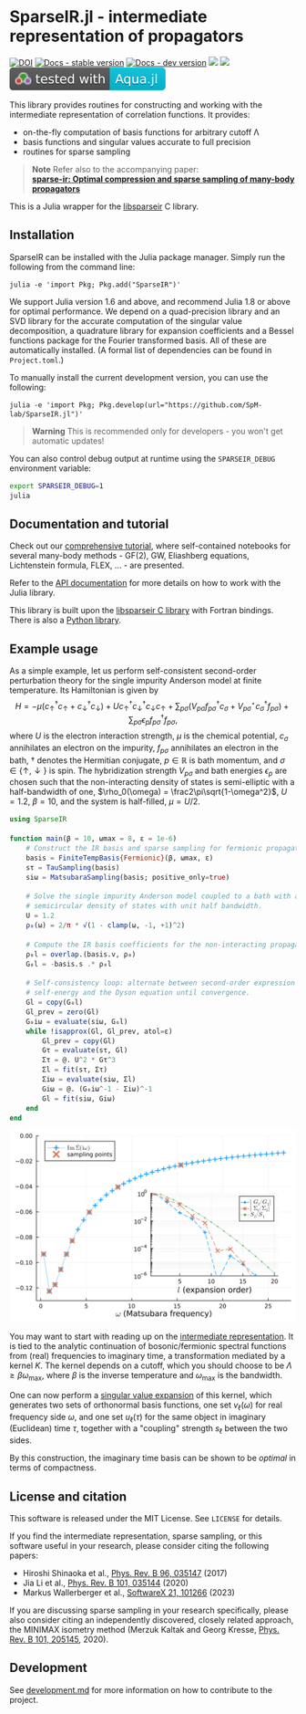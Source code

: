 SparseIR.jl - intermediate representation of propagators
==============================================================
[![DOI][doi-img]][doi-url]
[![Docs - stable version][docs-stable-img]][docs-stable-url]
[![Docs - dev version][docs-dev-img]][docs-dev-url] 
[![][GHA-img]][GHA-url]
[![][codecov-img]][codecov-url]
[![Aqua QA][aqua-img]][aqua-url]

This library provides routines for constructing and working with the
intermediate representation of correlation functions. It provides:

 - on-the-fly computation of basis functions for arbitrary cutoff Λ
 - basis functions and singular values accurate to full precision
 - routines for sparse sampling

> **Note**
> Refer also to the accompanying paper:<br>
> **[sparse-ir: Optimal compression and sparse sampling of many-body propagators](https://doi.org/10.1016/j.softx.2022.101266)**

This is a Julia wrapper for the [libsparseir](https://github.com/SpM-lab/libsparseir) C library.

Installation
------------
SparseIR can be installed with the Julia package manager. Simply run the following from the command line:
```
julia -e 'import Pkg; Pkg.add("SparseIR")'
```
We support Julia version 1.6 and above, and recommend Julia 1.8 or above for optimal performance. We 
depend on a quad-precision library and an SVD library for the accurate computation of the singular
value decomposition, a quadrature library for expansion coefficients and a Bessel functions
package for the Fourier transformed basis. All of these are automatically installed.
(A formal list of dependencies can be found in `Project.toml`.)

To manually install the current development version, you can use the following:
```
julia -e 'import Pkg; Pkg.develop(url="https://github.com/SpM-lab/SparseIR.jl")'
```
> **Warning**
> This is recommended only for developers - you won't get automatic updates!

You can also control debug output at runtime using the `SPARSEIR_DEBUG` environment variable:

```bash
export SPARSEIR_DEBUG=1
julia
```

Documentation and tutorial
--------------------------
Check out our [comprehensive tutorial], where self-contained
notebooks for several many-body methods - GF(2), GW, Eliashberg equations,
Lichtenstein formula, FLEX, ... - are presented.

Refer to the [API documentation] for more details on how to work
with the Julia library.

This library is built upon the [libsparseir C library](https://github.com/SpM-lab/libsparseir) with Fortran bindings.
There is also a [Python library].

[comprehensive tutorial]: https://spm-lab.github.io/sparse-ir-tutorial
[API documentation]: https://spm-lab.github.io/SparseIR.jl/stable/
[Python library]: https://github.com/SpM-lab/sparse-ir
[Fortran library]: https://github.com/SpM-lab/sparse-ir-fortran

Example usage
-------------
As a simple example, let us perform self-consistent second-order perturbation theory
for the single impurity Anderson model at finite temperature.
Its Hamiltonian is given by
$$H = -\mu(c^\dagger_\uparrow c_\uparrow + c^\dagger_\downarrow c_\downarrow) + U c^\dagger_\uparrow c^\dagger_\downarrow c_\downarrow c_\uparrow + \sum_{p\sigma} \big(V_{p\sigma} f^\dagger_{p\sigma} c_\sigma + V^\star_{p\sigma} c^\dagger_\sigma f_{p\sigma}\big) + \sum_{p\sigma} \epsilon_p f^\dagger_{p\sigma} f_{p\sigma},$$
where $U$ is the electron interaction strength, $\mu$ is the chemical potential, $c_\sigma$ annihilates an electron on the impurity,
$f_{p\sigma}$ annihilates an electron in the bath, $\dagger$ denotes the Hermitian conjugate, $p\in\mathbb R$ is bath momentum, and $\sigma\in\{\uparrow, \downarrow\}$ is spin. The hybridization strength $V_{p\sigma}$ and
bath energies $\epsilon_p$ are chosen such that the non-interacting density of states is semi-elliptic
with a half-bandwidth of one, $\rho_0(\omega) = \frac2\pi\sqrt{1-\omega^2}$, $U=1.2$, $\beta=10$, and the system is half-filled, $\mu = U/2$.
```julia
using SparseIR

function main(β = 10, ωmax = 8, ε = 1e-6)
    # Construct the IR basis and sparse sampling for fermionic propagators
    basis = FiniteTempBasis{Fermionic}(β, ωmax, ε)
    sτ = TauSampling(basis)
    siω = MatsubaraSampling(basis; positive_only=true)
    
    # Solve the single impurity Anderson model coupled to a bath with a
    # semicircular density of states with unit half bandwidth.
    U = 1.2
    ρ₀(ω) = 2/π * √(1 - clamp(ω, -1, +1)^2)
    
    # Compute the IR basis coefficients for the non-interacting propagator
    ρ₀l = overlap.(basis.v, ρ₀)
    G₀l = -basis.s .* ρ₀l
    
    # Self-consistency loop: alternate between second-order expression for the
    # self-energy and the Dyson equation until convergence.
    Gl = copy(G₀l)
    Gl_prev = zero(Gl)
    G₀iω = evaluate(siω, G₀l)
    while !isapprox(Gl, Gl_prev, atol=ε)
        Gl_prev = copy(Gl)
        Gτ = evaluate(sτ, Gl)
        Στ = @. U^2 * Gτ^3
        Σl = fit(sτ, Στ)
        Σiω = evaluate(siω, Σl)
        Giω = @. (G₀iω^-1 - Σiω)^-1
        Gl = fit(siω, Giω)
    end
end
```
<picture>
  <source media="(prefers-color-scheme: dark)" srcset="https://raw.githubusercontent.com/SpM-lab/SparseIR.jl/main/assets/dark.png">
  <img alt="Plot of the so-computed self-energy" src="https://raw.githubusercontent.com/SpM-lab/SparseIR.jl/main/assets/light.png">
</picture>

You may want to start with reading up on the [intermediate representation].
It is tied to the analytic continuation of bosonic/fermionic spectral
functions from (real) frequencies to imaginary time, a transformation mediated
by a kernel $K$. The kernel depends on a cutoff, which you should choose to
be $\Lambda \geq \beta \omega_{\mathrm{max}}$, where $\beta$ is the inverse
temperature and $\omega_{\mathrm{max}}$ is the bandwidth.

One can now perform a [singular value expansion] of this kernel, which
generates two sets of orthonormal basis functions, one set $v_\ell(\omega)$ for
real frequency side $\omega$, and one set $u_\ell(\tau)$ for the same object in
imaginary (Euclidean) time $\tau$, together with a "coupling" strength
$s_\ell$ between the two sides.

By this construction, the imaginary time basis can be shown to be *optimal* in
terms of compactness.

[intermediate representation]: https://arxiv.org/abs/2106.12685
[singular value expansion]: https://w.wiki/3poQ

License and citation
--------------------
This software is released under the MIT License. See `LICENSE` for details.

If you find the intermediate representation, sparse sampling, or this software
useful in your research, please consider citing the following papers:

 - Hiroshi Shinaoka et al., [Phys. Rev. B 96, 035147]  (2017)
 - Jia Li et al., [Phys. Rev. B 101, 035144] (2020)
 - Markus Wallerberger et al., [SoftwareX 21, 101266] (2023)

If you are discussing sparse sampling in your research specifically, please
also consider citing an independently discovered, closely related approach, the
MINIMAX isometry method (Merzuk Kaltak and Georg Kresse,
[Phys. Rev. B 101, 205145], 2020).

[Phys. Rev. B 96, 035147]: https://doi.org/10.1103/PhysRevB.96.035147
[Phys. Rev. B 101, 035144]: https://doi.org/10.1103/PhysRevB.101.035144
[SoftwareX 21, 101266]: https://doi.org/10.1016/j.softx.2022.101266
[Phys. Rev. B 101, 205145]: https://doi.org/10.1103/PhysRevB.101.205145

[doi-img]: https://img.shields.io/badge/DOI-10.1016%2Fj.softx.2022.101266-brightgreen
[doi-url]: https://doi.org/10.1016/j.softx.2022.101266
[docs-dev-img]: https://img.shields.io/badge/docs-dev-blue.svg
[docs-dev-url]: https://spm-lab.github.io/SparseIR.jl/dev/
[docs-stable-img]: https://img.shields.io/badge/docs-stable-blue.svg
[docs-stable-url]: https://spm-lab.github.io/SparseIR.jl/stable/
[GHA-img]: https://github.com/SpM-lab/SparseIR.jl/workflows/CI/badge.svg
[GHA-url]: https://github.com/SpM-lab/SparseIR.jl/actions?query=workflows/CI
[codecov-img]: https://codecov.io/gh/SpM-lab/SparseIR.jl/branch/main/graph/badge.svg?token=tdMvTruYa4
[codecov-url]: https://codecov.io/gh/SpM-lab/SparseIR.jl
[aqua-img]: https://raw.githubusercontent.com/JuliaTesting/Aqua.jl/master/badge.svg
[aqua-url]: https://github.com/JuliaTesting/Aqua.jl

[issues-url]: https://github.com/SpM-lab/SparseIR.jl/issues

Development
-----------
See [development.md](development.md) for more information on how to contribute to the project.